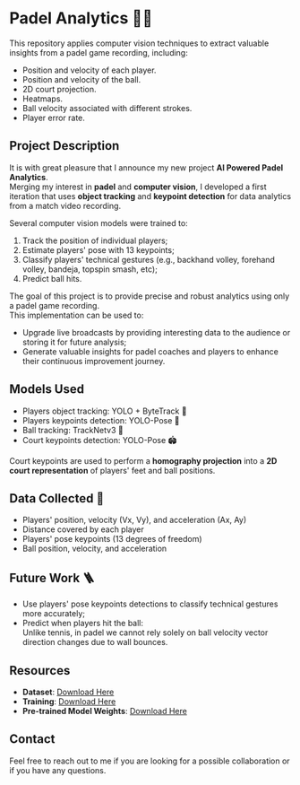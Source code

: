 # Padel Analytics 🤖🎾

This repository applies computer vision techniques to extract valuable insights from a padel game recording, including:
- Position and velocity of each player.
- Position and velocity of the ball.
- 2D court projection.
- Heatmaps.
- Ball velocity associated with different strokes.
- Player error rate.

## Project Description

It is with great pleasure that I announce my new project **AI Powered Padel Analytics**.  
Merging my interest in **padel** and **computer vision**, I developed a first iteration that uses **object tracking** and **keypoint detection** for data analytics from a match video recording.

Several computer vision models were trained to:
1. Track the position of individual players;
2. Estimate players' pose with 13 keypoints;
3. Classify players' technical gestures (e.g., backhand volley, forehand volley, bandeja, topspin smash, etc);
4. Predict ball hits.

The goal of this project is to provide precise and robust analytics using only a padel game recording.  
This implementation can be used to:
- Upgrade live broadcasts by providing interesting data to the audience or storing it for future analysis;
- Generate valuable insights for padel coaches and players to enhance their continuous improvement journey.

## Models Used

- Players object tracking: YOLO + ByteTrack 🏃
- Players keypoints detection: YOLO-Pose 🏃
- Ball tracking: TrackNetv3 🥎
- Court keypoints detection: YOLO-Pose 🏟

Court keypoints are used to perform a **homography projection** into a **2D court representation** of players' feet and ball positions.

## Data Collected 📜

- Players' position, velocity (Vx, Vy), and acceleration (Ax, Ay)
- Distance covered by each player
- Players' pose keypoints (13 degrees of freedom)
- Ball position, velocity, and acceleration

## Future Work 🪜

- Use players' pose keypoints detections to classify technical gestures more accurately;
- Predict when players hit the ball:  
  Unlike tennis, in padel we cannot rely solely on ball velocity vector direction changes due to wall bounces.

## Resources

- **Dataset**: [Download Here](https://drive.google.com/drive/folders/1gmmYLORGo_OKdc5_W_vq3L5U29TY0JjD?usp=drive_link)
- **Training**: [Download Here](https://drive.google.com/drive/folders/1XRiOEG7ok5TJ0-2knlAVg5I57Y5RZnTy?usp=drive_link)
- **Pre-trained Model Weights**: [Download Here](https://drive.google.com/drive/folders/1ylOTG9M81RdT9LbS51_TevcTOtIhKuS6?usp=sharing)

## Contact

Feel free to reach out to me if you are looking for a possible collaboration or if you have any questions.
